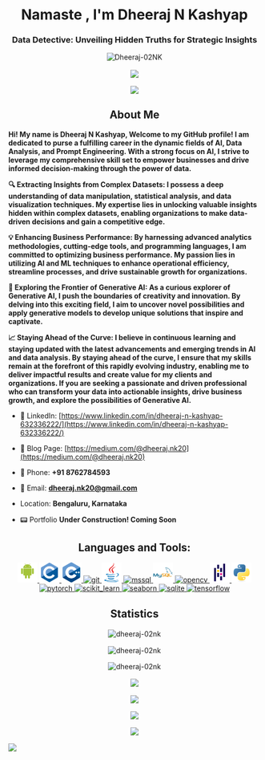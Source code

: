 <h1 align="center">Namaste , I'm Dheeraj N Kashyap
<h3 align="center">Data Detective: Unveiling Hidden Truths for Strategic Insights</h3></h1>

<p align="center"> <img src="https://komarev.com/ghpvc/?username=Dheeraj-02NK&label=Profile%20views&color=0e75b6&style=flat" alt="Dheeraj-02NK" height="30em"/> </p>
<p align="center"><img align="center" src="http://github-profile-summary-cards.vercel.app/api/cards/profile-details?username=Dheeraj-02NK&theme=github" height="190em" /></p>
<p align="center"><img align="center" src="http://github-profile-summary-cards.vercel.app/api/cards/repos-per-language?username=Dheeraj-02NK&theme=github" height="190em" /></p>

<h2 align="center">About Me</h2>
 
 **Hi! My name is Dheeraj N Kashyap, Welcome to my GitHub profile! I am dedicated to purse a fulfilling career in the dynamic fields of AI, Data Analysis, and Prompt Engineering. With a strong focus on AI, I strive to leverage my comprehensive skill set to empower businesses and drive informed decision-making through the power of data.**
 
 **🔍 Extracting Insights from Complex Datasets: I possess a deep understanding of data manipulation, statistical analysis, and data visualization techniques. My expertise lies in unlocking valuable insights hidden within complex datasets, enabling organizations to make data-driven decisions and gain a competitive edge.**
 
 **💡 Enhancing Business Performance: By harnessing advanced analytics methodologies, cutting-edge tools, and programming languages, I am committed to optimizing business performance. My passion lies in utilizing AI and ML techniques to enhance operational efficiency, streamline processes, and drive sustainable growth for organizations.**
 
 **🚀 Exploring the Frontier of Generative AI: As a curious explorer of Generative AI, I push the boundaries of creativity and innovation. By delving into this exciting field, I aim to uncover novel possibilities and apply generative models to develop unique solutions that inspire and captivate.**
 
 **📈 Staying Ahead of the Curve: I believe in continuous learning and staying updated with the latest advancements and emerging trends in AI and data analysis. By staying ahead of the curve, I ensure that my skills remain at the forefront of this rapidly evolving industry, enabling me to deliver impactful results and create value for my clients and organizations. If you are seeking a passionate and driven professional who can transform your data into actionable insights, drive business growth, and explore the possibilities of Generative AI.**


- 🔗 LinkedIn: [https://www.linkedin.com/in/dheeraj-n-kashyap-632336222/](https://www.linkedin.com/in/dheeraj-n-kashyap-632336222/)

- 📝 Blog Page: [https://medium.com/@dheeraj.nk20](https://medium.com/@dheeraj.nk20)

- 📲 Phone: **+91 8762784593**

- 📧 Email: **dheeraj.nk20@gmail.com**

- Location: **Bengaluru, Karnataka**

- 📟 Portfolio **Under Construction! Coming Soon**

<h2 align="center">Languages and Tools:</h2>
<p align="center"> <a href="https://developer.android.com" target="_blank" rel="noreferrer"> <img src="https://raw.githubusercontent.com/devicons/devicon/master/icons/android/android-original-wordmark.svg" alt="android" width="40" height="40"/> </a> <a href="https://www.cprogramming.com/" target="_blank" rel="noreferrer"> <img src="https://raw.githubusercontent.com/devicons/devicon/master/icons/c/c-original.svg" alt="c" width="40" height="40"/> </a> <a href="https://www.w3schools.com/cpp/" target="_blank" rel="noreferrer"> <img src="https://raw.githubusercontent.com/devicons/devicon/master/icons/cplusplus/cplusplus-original.svg" alt="cplusplus" width="40" height="40"/> </a> <a href="https://git-scm.com/" target="_blank" rel="noreferrer"> <img src="https://www.vectorlogo.zone/logos/git-scm/git-scm-icon.svg" alt="git" width="40" height="40"/> </a> <a href="https://www.java.com" target="_blank" rel="noreferrer"> <img src="https://raw.githubusercontent.com/devicons/devicon/master/icons/java/java-original.svg" alt="java" width="40" height="40"/> </a> <a href="https://www.microsoft.com/en-us/sql-server" target="_blank" rel="noreferrer"> <img src="https://www.svgrepo.com/show/303229/microsoft-sql-server-logo.svg" alt="mssql" width="40" height="40"/> </a> <a href="https://www.mysql.com/" target="_blank" rel="noreferrer"> <img src="https://raw.githubusercontent.com/devicons/devicon/master/icons/mysql/mysql-original-wordmark.svg" alt="mysql" width="40" height="40"/> </a> <a href="https://opencv.org/" target="_blank" rel="noreferrer"> <img src="https://www.vectorlogo.zone/logos/opencv/opencv-icon.svg" alt="opencv" width="40" height="40"/> </a> <a href="https://pandas.pydata.org/" target="_blank" rel="noreferrer"> <img src="https://raw.githubusercontent.com/devicons/devicon/2ae2a900d2f041da66e950e4d48052658d850630/icons/pandas/pandas-original.svg" alt="pandas" width="40" height="40"/> </a> <a href="https://www.python.org" target="_blank" rel="noreferrer"> <img src="https://raw.githubusercontent.com/devicons/devicon/master/icons/python/python-original.svg" alt="python" width="40" height="40"/> </a> <a href="https://pytorch.org/" target="_blank" rel="noreferrer"> <img src="https://www.vectorlogo.zone/logos/pytorch/pytorch-icon.svg" alt="pytorch" width="40" height="40"/> </a> <a href="https://scikit-learn.org/" target="_blank" rel="noreferrer"> <img src="https://upload.wikimedia.org/wikipedia/commons/0/05/Scikit_learn_logo_small.svg" alt="scikit_learn" width="40" height="40"/> </a> <a href="https://seaborn.pydata.org/" target="_blank" rel="noreferrer"> <img src="https://seaborn.pydata.org/_images/logo-mark-lightbg.svg" alt="seaborn" width="40" height="40"/> </a> <a href="https://www.sqlite.org/" target="_blank" rel="noreferrer"> <img src="https://www.vectorlogo.zone/logos/sqlite/sqlite-icon.svg" alt="sqlite" width="40" height="40"/> </a> <a href="https://www.tensorflow.org" target="_blank" rel="noreferrer"> <img src="https://www.vectorlogo.zone/logos/tensorflow/tensorflow-icon.svg" alt="tensorflow" width="40" height="40"/> </a> </p>

<h2 align="center">Statistics</h2>
<div> 
<p align="center"><img align="center" src="https://github-readme-stats.vercel.app/api/top-langs?username=dheeraj-02nk&show_icons=true&locale=en&layout=compact" alt="dheeraj-02nk" /></p>
<p align="center"><img align="center" src="https://github-readme-stats.vercel.app/api?username=dheeraj-02nk&show_icons=true&locale=en" alt="dheeraj-02nk" /></p>
<p align="center"><img align="center" src="https://github-readme-streak-stats.herokuapp.com/?user=dheeraj-02nk&" alt="dheeraj-02nk" /></p>
<a href="https://github.com/Dheeraj-02NK">
<p align="center"><img align="center" src="http://github-profile-summary-cards.vercel.app/api/cards/stats?username=Dheeraj-02NK&theme=github" height="180em" /></p>
<p align="center"><img align="center" src="http://github-profile-summary-cards.vercel.app/api/cards/most-commit-language?username=Dheeraj-02NK&theme=github" height="180em" /></p>
<p align="center"><img align="center" src="http://github-profile-summary-cards.vercel.app/api/cards/repos-per-language?username=Dheeraj-02NK&theme=github" height="180em" /></p>
<p align="center"><img align="center" src="http://github-profile-summary-cards.vercel.app/api/cards/productive-time?username=Dheeraj-02NK&theme=github" height="180em" /></p>
<img align="center" src="https://github-readme-activity-graph.vercel.app/graph?username=Dheeraj-02NK&theme=github-light"/>
</div>


